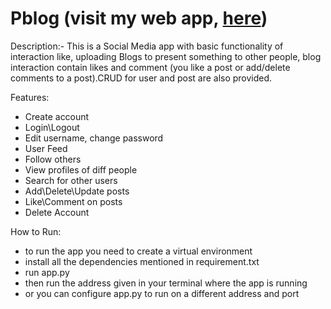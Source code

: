 # Pblog (visit my web app, [here](https://pblog.manvendrasing26.repl.co/login))
Description:-
This is a Social Media app with basic functionality of interaction like, uploading Blogs to
present something to other people, blog interaction contain likes and comment
(you like a post or add/delete comments to a post).CRUD for user and post are also
provided.

Features:
- Create account
- Login\Logout
- Edit username, change password
- User Feed
- Follow others
- View profiles of diff people
- Search for other users
- Add\Delete\Update posts
- Like\Comment on posts
- Delete Account

How to Run:
- to run the app you need to create a virtual environment
- install all the dependencies mentioned in requirement.txt
- run app.py
- then run the address given in your terminal where the app is running
- or you can configure app.py to run on a different address and port
